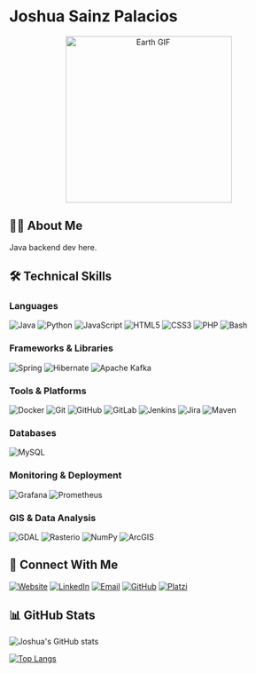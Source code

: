 # Joshua Sainz Palacios

<div align="center">
  <img src="https://media4.giphy.com/media/v1.Y2lkPTc5MGI3NjExaDNsYzhmbnJ1dGVkbzdkOWwyZ21xdmlkazg4OGlybWJ1ejFjb3Z0YyZlcD12MV9pbnRlcm5hbF9naWZfYnlfaWQmY3Q9Zw/13HgwGsXF0aiGY/giphy.gif" width="300px" alt="Earth GIF">
</div>

## 👨‍💻 About Me

Java backend dev here.


## 🛠️ Technical Skills

### Languages
![Java](https://img.shields.io/badge/Java-ED8B00?style=for-the-badge&logo=openjdk&logoColor=white)
![Python](https://img.shields.io/badge/Python-3776AB?style=for-the-badge&logo=python&logoColor=white)
![JavaScript](https://img.shields.io/badge/JavaScript-F7DF1E?style=for-the-badge&logo=javascript&logoColor=black)
![HTML5](https://img.shields.io/badge/HTML5-E34F26?style=for-the-badge&logo=html5&logoColor=white)
![CSS3](https://img.shields.io/badge/CSS3-1572B6?style=for-the-badge&logo=css3&logoColor=white)
![PHP](https://img.shields.io/badge/PHP-777BB4?style=for-the-badge&logo=php&logoColor=white)
![Bash](https://img.shields.io/badge/Bash-4EAA25?style=for-the-badge&logo=gnu-bash&logoColor=white)

### Frameworks & Libraries
![Spring](https://img.shields.io/badge/Spring-6DB33F?style=for-the-badge&logo=spring&logoColor=white)
![Hibernate](https://img.shields.io/badge/Hibernate-59666C?style=for-the-badge&logo=hibernate&logoColor=white)
![Apache Kafka](https://img.shields.io/badge/Apache_Kafka-231F20?style=for-the-badge&logo=apache-kafka&logoColor=white)

### Tools & Platforms
![Docker](https://img.shields.io/badge/Docker-2496ED?style=for-the-badge&logo=docker&logoColor=white)
![Git](https://img.shields.io/badge/Git-F05032?style=for-the-badge&logo=git&logoColor=white)
![GitHub](https://img.shields.io/badge/GitHub-181717?style=for-the-badge&logo=github&logoColor=white)
![GitLab](https://img.shields.io/badge/GitLab-FCA121?style=for-the-badge&logo=gitlab&logoColor=white)
![Jenkins](https://img.shields.io/badge/Jenkins-D24939?style=for-the-badge&logo=jenkins&logoColor=white)
![Jira](https://img.shields.io/badge/Jira-0052CC?style=for-the-badge&logo=jira&logoColor=white)
![Maven](https://img.shields.io/badge/Maven-C71A36?style=for-the-badge&logo=apache-maven&logoColor=white)

### Databases
![MySQL](https://img.shields.io/badge/MySQL-4479A1?style=for-the-badge&logo=mysql&logoColor=white)

### Monitoring & Deployment
![Grafana](https://img.shields.io/badge/Grafana-F46800?style=for-the-badge&logo=grafana&logoColor=white)
![Prometheus](https://img.shields.io/badge/Prometheus-E6522C?style=for-the-badge&logo=prometheus&logoColor=white)

### GIS & Data Analysis
![GDAL](https://img.shields.io/badge/GDAL-5CAE58?style=for-the-badge&logoColor=white)
![Rasterio](https://img.shields.io/badge/Rasterio-3C9E78?style=for-the-badge&logoColor=white)
![NumPy](https://img.shields.io/badge/NumPy-013243?style=for-the-badge&logo=numpy&logoColor=white)
![ArcGIS](https://img.shields.io/badge/ArcGIS-2C7AC3?style=for-the-badge&logoColor=white)


## 🔗 Connect With Me

[![Website](https://img.shields.io/badge/Website-4285F4?style=for-the-badge&logo=google-chrome&logoColor=white)](http://www.joshuasainzweb.com)
[![LinkedIn](https://img.shields.io/badge/LinkedIn-0077B5?style=for-the-badge&logo=linkedin&logoColor=white)](https://www.linkedin.com/in/joshua-sainz-palacios-791688186/)
[![Email](https://img.shields.io/badge/Email-D14836?style=for-the-badge&logo=gmail&logoColor=white)](mailto:joshuasainz95@gmail.com)
[![GitHub](https://img.shields.io/badge/GitHub-100000?style=for-the-badge&logo=github&logoColor=white)](https://github.com/joshuasp95)
[![Platzi](https://img.shields.io/badge/Platzi-98CA3F?style=for-the-badge&logo=platzi&logoColor=white)](https://platzi.com/p/joshuasainz95/)

## 📊 GitHub Stats

![Joshua's GitHub stats](https://github-readme-stats.vercel.app/api?username=joshuasp95&show_icons=true&theme=radical)

[![Top Langs](https://github-readme-stats.vercel.app/api/top-langs/?username=joshuasp95&layout=compact&theme=radical)](https://github.com/joshuasp95)

